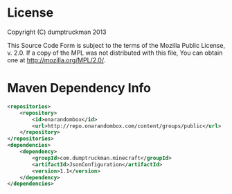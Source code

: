License
=======
Copyright (C) dumptruckman 2013

This Source Code Form is subject to the terms of the Mozilla Public
License, v. 2.0. If a copy of the MPL was not distributed with this
file, You can obtain one at http://mozilla.org/MPL/2.0/.


Maven Dependency Info
=====================
```xml
<repositories>
    <repository>
        <id>onarandombox</id>
        <url>http://repo.onarandombox.com/content/groups/public</url>
    </repository>
</repositories>
<dependencies>
    <dependency>
        <groupId>com.dumptruckman.minecraft</groupId>
        <artifactId>JsonConfiguration</artifactId>
        <version>1.1</version>
    </dependency>
</dependencies>
```
